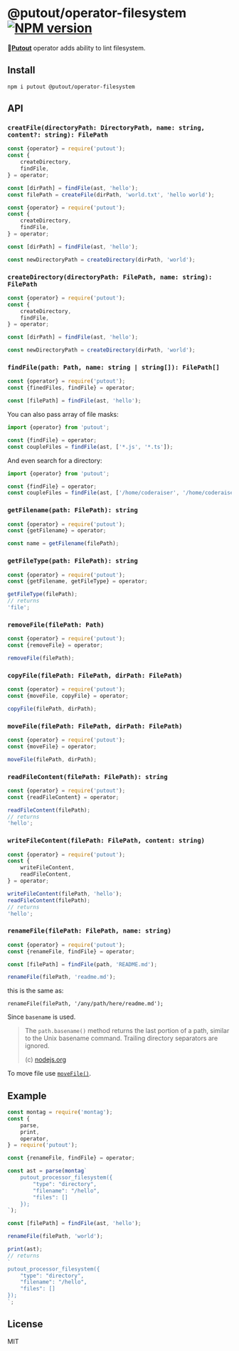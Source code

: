 # @putout/operator-filesystem [![NPM version][NPMIMGURL]][NPMURL]

[NPMIMGURL]: https://img.shields.io/npm/v/@putout/operator-filesystem.svg?style=flat&longCache=true
[NPMURL]: https://npmjs.org/package/@putout/operator-filesystem "npm"

🐊[**Putout**](https://github.com/coderaiser/putout) operator adds ability to lint filesystem.

## Install

```
npm i putout @putout/operator-filesystem
```

## API

### `creatFile(directoryPath: DirectoryPath, name: string, content?: string): FilePath`

```js
const {operator} = require('putout');
const {
    createDirectory,
    findFile,
} = operator;

const [dirPath] = findFile(ast, 'hello');
const filePath = createFile(dirPath, 'world.txt', 'hello world');
```

```js
const {operator} = require('putout');
const {
    createDirectory,
    findFile,
} = operator;

const [dirPath] = findFile(ast, 'hello');

const newDirectoryPath = createDirectory(dirPath, 'world');
```

### `createDirectory(directoryPath: FilePath, name: string): FilePath`

```js
const {operator} = require('putout');
const {
    createDirectory,
    findFile,
} = operator;

const [dirPath] = findFile(ast, 'hello');

const newDirectoryPath = createDirectory(dirPath, 'world');
```

### `findFile(path: Path, name: string | string[]): FilePath[]`

```js
const {operator} = require('putout');
const {finedFiles, findFile} = operator;

const [filePath] = findFile(ast, 'hello');
```

You can also pass array of file masks:

```js
import {operator} from 'putout';

const {findFile} = operator;
const coupleFiles = findFile(ast, ['*.js', '*.ts']);
```

And even search for a directory:

```js
import {operator} from 'putout';

const {findFile} = operator;
const coupleFiles = findFile(ast, ['/home/coderaiser', '/home/coderaiser/putout']);
```

### `getFilename(path: FilePath): string`

```js
const {operator} = require('putout');
const {getFilename} = operator;

const name = getFilename(filePath);
```

### `getFileType(path: FilePath): string`

```js
const {operator} = require('putout');
const {getFilename, getFileType} = operator;

getFileType(filePath);
// returns
'file';
```

### `removeFile(filePath: Path)`

```js
const {operator} = require('putout');
const {removeFile} = operator;

removeFile(filePath);
```

### `copyFile(filePath: FilePath, dirPath: FilePath)`

```js
const {operator} = require('putout');
const {moveFile, copyFile} = operator;

copyFile(filePath, dirPath);
```

### `moveFile(filePath: FilePath, dirPath: FilePath)`

```js
const {operator} = require('putout');
const {moveFile} = operator;

moveFile(filePath, dirPath);
```

### `readFileContent(filePath: FilePath): string`

```js
const {operator} = require('putout');
const {readFileContent} = operator;

readFileContent(filePath);
// returns
'hello';
```

### `writeFileContent(filePath: FilePath, content: string)`

```js
const {operator} = require('putout');
const {
    writeFileContent,
    readFileContent,
} = operator;

writeFileContent(filePath, 'hello');
readFileContent(filePath);
// returns
'hello';
```

### `renameFile(filePath: FilePath, name: string)`

```js
const {operator} = require('putout');
const {renameFile, findFile} = operator;

const [filePath] = findFile(path, 'README.md');

renameFile(filePath, 'readme.md');
```

this is the same as:

```
renameFile(filePath, '/any/path/here/readme.md');
```

Since `basename` is used.

> The `path.basename()` method returns the last portion of a path, similar to the Unix basename command. Trailing directory separators are ignored.
>
> (c) [nodejs.org](https://nodejs.org/api/path.html#pathbasenamepath-suffix)

To move file use [`moveFile()`](#movefilefilepath-filepath-dirpath-filepath).

## Example

```js
const montag = require('montag');
const {
    parse,
    print,
    operator,
} = require('putout');

const {renameFile, findFile} = operator;

const ast = parse(montag`
    putout_processor_filesystem({
        "type": "directory",
        "filename": "/hello",
        "files": []
    });
`);

const [filePath] = findFile(ast, 'hello');

renameFile(filePath, 'world');

print(ast);
// returns
`
putout_processor_filesystem({
    "type": "directory",
    "filename": "/hello",
    "files": []
});
`;
```

## License

MIT
